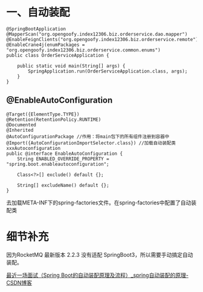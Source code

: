 # 一、自动装配

```
@SpringBootApplication
@MapperScan("org.opengoofy.index12306.biz.orderservice.dao.mapper")
@EnableFeignClients("org.opengoofy.index12306.biz.orderservice.remote")
@EnableCrane4j(enumPackages = "org.opengoofy.index12306.biz.orderservice.common.enums")
public class OrderServiceApplication {

    public static void main(String[] args) {
        SpringApplication.run(OrderServiceApplication.class, args);
    }
}
```



## @EnableAutoConfiguration

```
@Target({ElementType.TYPE})
@Retention(RetentionPolicy.RUNTIME)
@Documented
@Inherited
@AutoConfigurationPackage //作用：将main包下的所有组件注册到容器中
@Import({AutoConfigurationImportSelector.class}) //加载自动装配类 xxxAutoconfiguration
public @interface EnableAutoConfiguration {
    String ENABLED_OVERRIDE_PROPERTY = "spring.boot.enableautoconfiguration";

    Class<?>[] exclude() default {};

    String[] excludeName() default {};
}
```



去加载META-INF下的spring-factories文件。在spring-factories中配置了自动装配类





# 细节补充

因为RocketMQ 最新版本 2.2.3 没有适配 SpringBoot3，所以需要手动搞定自动装配。













[最近一场面试（Spring Boot的自动装配原理及流程）_spring自动装配的原理-CSDN博客](https://blog.csdn.net/weixin_45764765/article/details/110250531)